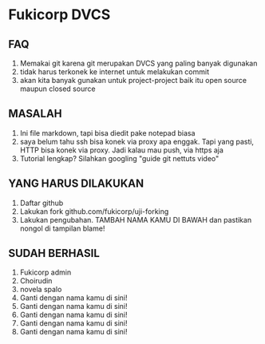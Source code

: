 Fukicorp DVCS
===================

FAQ
---
1. Memakai git karena git merupakan DVCS yang paling banyak digunakan
2. tidak harus terkonek ke internet untuk melakukan commit
3. akan kita banyak gunakan untuk project-project baik itu open source maupun closed source

MASALAH
-------
1. Ini file markdown, tapi bisa diedit pake notepad biasa
2. saya belum tahu ssh bisa konek via proxy apa enggak. Tapi
   yang pasti, HTTP bisa konek via proxy. Jadi kalau mau
   push, via https aja
3. Tutorial lengkap? Silahkan googling "guide git nettuts video"

YANG HARUS DILAKUKAN
--------------------
1. Daftar github
2. Lakukan fork github.com/fukicorp/uji-forking
3. Lakukan pengubahan. TAMBAH NAMA KAMU DI BAWAH dan pastikan nongol di
   tampilan blame!

SUDAH BERHASIL
--------------
1. Fukicorp admin
2. Choirudin
3. novela spalo
4. Ganti dengan nama kamu di sini!
5. Ganti dengan nama kamu di sini!
6. Ganti dengan nama kamu di sini!
7. Ganti dengan nama kamu di sini!
8. Ganti dengan nama kamu di sini!

